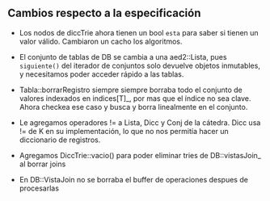 ## Cambios respecto a la especificación

- Los nodos de diccTrie ahora tienen un bool `esta` para saber si tienen un valor válido.
    Cambiaron un cacho los algoritmos.

- El conjunto de tablas de DB se cambia a una aed2::Lista, pues `siguiente()` del iterador
    de conjuntos solo devuelve objetos inmutables, y necesitamos poder acceder rápido a las tablas.

- Tabla::borrarRegistro siempre siempre borraba todo el conjunto de valores
    indexados en indices[T]_, por mas que el índice no sea clave.
    Ahora checkea ese caso y busca y borra linealmente en el conjunto.

- Le agregamos operadores != a Lista, Dicc y Conj de la cátedra.
    Dicc usa != de K en su implementación, lo que no nos permitía
    hacer un diccionario de registros.

- Agregamos DiccTrie::vacio() para poder eliminar tries de DB::vistasJoin_ al borrar joins

- En DB::VistaJoin no se borraba el buffer de operaciones despues de procesarlas

